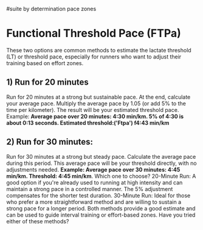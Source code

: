 #suite by determination pace zones

# Functional Threshold Pace (FTPa)
These two options are common methods to estimate the lactate
threshold (LT) or threshold pace, especially for runners who want
 to adjust their training based on effort zones.

## 1) Run for 20 minutes
Run for 20 minutes at a strong but sustainable pace. At the end, calculate
your average pace. Multiply the average pace by 1.05 (or add 5% to the
time per kilometer). The result will be your estimated threshold pace.
Example: **Average pace over 20 minutes: 4:30 min/km. 5% of 4:30 is about 0:13 seconds.
Estimated threshold:('Ftpa') f4:43 min/km**

## 2) Run for 30 minutes:
Run for 30 minutes at a strong but steady pace. Calculate the average pace
during this period. This average pace will be your threshold directly,
with no adjustments needed. **Example: Average pace over 30 minutes: 4:45 min/km.
Threshold: 4:45 min/km**.
Which one to choose?
20-Minute Run: A good option if you're already used to running at high intensity and can maintain a strong pace in a controlled manner. The 5% adjustment compensates for the shorter test duration.
30-Minute Run: Ideal for those who prefer a more straightforward method and are willing to sustain a strong pace for a longer period.
Both methods provide a good estimate and can be used to guide interval training or effort-based zones. Have you tried either of these methods?
